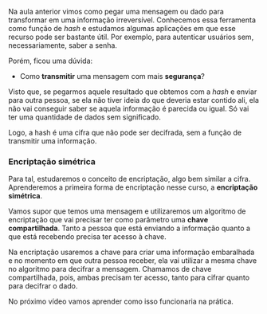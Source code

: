 Na aula anterior vimos como pegar uma mensagem ou dado para transformar em uma informação irreversível. Conhecemos essa ferramenta como função de _hash_ e estudamos algumas aplicações em que esse recurso pode ser bastante útil. Por exemplo, para autenticar usuários sem, necessariamente, saber a senha.

Porém, ficou uma dúvida:

- Como **transmitir** uma mensagem com mais **segurança**?

Visto que, se pegarmos aquele resultado que obtemos com a _hash_ e enviar para outra pessoa, se ela não tiver ideia do que deveria estar contido ali, ela não vai conseguir saber se aquela informação é parecida ou igual. Só vai ter uma quantidade de dados sem significado.

Logo, a hash é uma cifra que não pode ser decifrada, sem a função de transmitir uma informação.

### Encriptação simétrica

Para tal, estudaremos o conceito de encriptação, algo bem similar a cifra. Aprenderemos a primeira forma de encriptação nesse curso, a **encriptação simétrica**.

Vamos supor que temos uma mensagem e utilizaremos um algoritmo de encriptação que vai precisar ter como parâmetro uma **chave compartilhada**. Tanto a pessoa que está enviando a informação quanto a que está recebendo precisa ter acesso à chave.

Na encriptação usaremos a chave para criar uma informação embaralhada e no momento em que outra pessoa receber, ela vai utilizar a mesma chave no algoritmo para decifrar a mensagem. Chamamos de chave compartilhada, pois, ambas precisam ter acesso, tanto para cifrar quanto para decifrar o dado.

No próximo vídeo vamos aprender como isso funcionaria na prática.